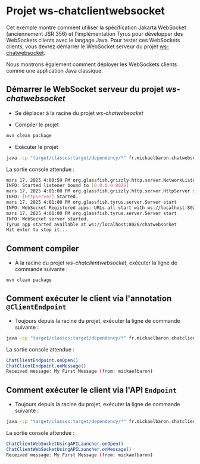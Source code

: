 # Projet ws-chatclientwebsocket

Cet exemple montre comment utiliser la spécification Jakarta WebSocket (anciennement JSR 356) et l'implémentation Tyrus pour développer des WebSockets clients avec le langage Java. Pour tester ces WebSockets clients, vous devrez démarrer le WebSocket serveur du projet [ws-chatwebsocket](../ws-chatwebsocket).

Nous montrons également comment déployer les WebSockets clients comme une application Java classique.

## Démarrer le WebSocket serveur du projet _ws-chatwebsocket_

- Se déplacer à la racine du projet _ws-chatwebsocket_

- Compiler le projet

```bash
mvn clean package
```

- Exécuter le projet

```bash
java -cp "target/classes:target/dependency/*" fr.mickaelbaron.chatwebsocket.ChatWebSocketLauncher
```

La sortie console attendue :

```bash
mars 17, 2025 4:00:59 PM org.glassfish.grizzly.http.server.NetworkListener start
INFO: Started listener bound to [0.0.0.0:8026]
mars 17, 2025 4:01:00 PM org.glassfish.grizzly.http.server.HttpServer start
INFO: [HttpServer] Started.
mars 17, 2025 4:01:00 PM org.glassfish.tyrus.server.Server start
INFO: WebSocket Registered apps: URLs all start with ws://localhost:8026
mars 17, 2025 4:01:00 PM org.glassfish.tyrus.server.Server start
INFO: WebSocket server started.
Tyrus app started available at ws://localhost:8026/chatwebsocket
Hit enter to stop it...
```

## Comment compiler

- À la racine du projet _ws-chatclientwebsocket_, exécuter la ligne de commande suivante :

```bash
mvn clean package
```

## Comment exécuter le client via l'annotation `@ClientEndpoint`

- Toujours depuis la racine du projet, exécuter la ligne de commande suivante :

```bash
java -cp "target/classes:target/dependency/*" fr.mickaelbaron.chatclientwebsocket.ChatClientWebSocketLauncher
```

La sortie console attendue :

```bash
ChatClientEndpoint.onOpen()
ChatClientEndpoint.onMessage()
Received message: My First Message (from: mickaelbaron)
```

## Comment exécuter le client via l'API `Endpoint`

- Toujours depuis la racine du projet, exécuter la ligne de commande suivante :

```bash
java -cp "target/classes:target/dependency/*" fr.mickaelbaron.chatclientwebsocket.ChatClientWebSocketUsingAPILauncher
```

La sortie console attendue :

```bash
ChatClientWebSocketUsingAPILauncher.onOpen()
ChatClientWebSocketUsingAPILauncher.onMessage()
Received message: My First Message (from: mickaelbaron)
```
